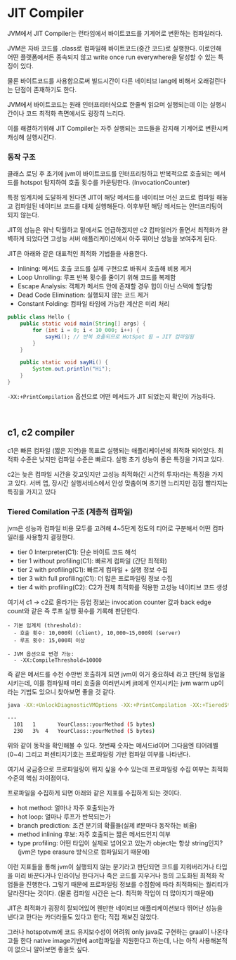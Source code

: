 # JIT Compiler

JVM에서 JIT Compiler는 런타임에서 바이트코드를 기계어로 변환하는 컴파일러다.

JVM은 자바 코드를 .class로 컴파일해 바이트코드(중간 코드)로 실행한다. 이로인해 어떤 플랫폼에서든 종속되지 않고 write once run everywhere을 달성할 수 있는 특징이 있다.

물론 바이트코드를 사용함으로써 빌드시간이 다른 네이티브 lang에 비해서 오래걸린다는 단점이 존재하기도 한다. 

JVM에서 바이트코드는 원래 인터프리터식으로 한줄씩 읽으며 실행되는데 이는 실행시간이나 코드 최적화 측면에서도 굉장히 느리다.

이를 해결하기위해 JIT Compiler는 자주 실행되는 코드들을 감지해 기계어로 변환시켜 캐싱해 실행시킨다. 

### 동작 구조

클래스 로딩 후 초기에 jvm이 바이트코드를 인터프리팅하고 반복적으로 호출되는 메서드를 hotspot 탐지하여 호출 횟수를 카운팅한다. (InvocationCounter)

특정 임계치에 도달하게 된다면 JIT이 해당 메서드를 네이티브 머신 코드로 컴파일 해놓고 컴파일된 네이티브 코드를 대체 실행해둔다. 이후부턴 해당 메서드는 인터프리팅이 되지 않는다.

JIT의 성능은 워낙 탁월하고 밑에서도 언급하겠지만 c2 컴파일러가 돌면서 최적화가 완벽하게 되었다면 고성능 서버 애플리케이션에서 아주 뛰어난 성능을 보여주게 된다.

JIT은 아래와 같은 대표적인 최적화 기법들을 사용한다.

- Inlining: 메서드 호출 코드를 실제 구현으로 바꿔서 호출해 비용 제거
- Loop Unrolling: 루프 반복 횟수를 줄이기 위해 코드를 복제함
- Escape Analysis: 객체가 메서드 안에 존재할 경우 힙이 아닌 스택에 할당함
- Dead Code Elimination: 실행되지 않는 코드 제거
- Constant Folding: 컴파일 타임에 가능한 계산은 미리 처리

```java
public class Hello {
    public static void main(String[] args) {
        for (int i = 0; i < 10_000; i++) {
            sayHi(); // 반복 호출되므로 HotSpot 됨 → JIT 컴파일됨
        }
    }

    public static void sayHi() {
        System.out.println("Hi");
    }
}
```

`-XX:+PrintCompilation` 옵션으로 어떤 메서드가 JIT 되었는지 확인이 가능하다.

<br>

## c1, c2 compiler

c1은 빠른 컴파일 (짧은 지연)을 목표로 실행되는 애플리케이션에 최적화 되어있다. 최적화 수준은 낮지만 컴파일 수준은 빠르다. 실행 초기 성능이 좋은 특징을 가지고 있다.

c2는 늦은 컴파일 시간을 갖고잇지만 고성능 최적화(긴 시간의 투자)라는 특징을 가지고 있다. 서버 앱, 장시간 실행서비스에서 안성 맞춤이며 초기엔 느리지만 점점 빨라지는 특징을 가지고 있다

### Tiered Comilation 구조 (계층적 컴파일)

jvm은 성능과 컴파일 비용 모두를 고려해 4~5단계 정도의 티어로 구분해서 어떤 컴파일러를 사용할지 결정한다.

- tier 0 Interpreter(C1): 단순 바이트 코드 해석
- tier 1 without profiling(C1): 빠르게 컴파일 (간단 최적화)
- tier 2 with profiling(C1): 빠르게 컴파일 + 실행 정보 수집
- tier 3 with full profiling(C1): 더 많은 프로파일링 정보 수집
- tier 4 with profiling(C2): C2가 전체 최적화를 적용한 고성능 네이티브 코드 생성

여기서 c1 -> c2로 올라가는 등업 정보는 invocation counter 값과 back edge count와 같은 즉 루프 실행 횟수를 기록해 판단한다.

```
- 기본 임계치 (threshold):
  - 호출 횟수: 10,000회 (client), 10,000~15,000회 (server)
  - 루프 횟수: 15,000회 이상

- JVM 옵션으로 변경 가능:
  - -XX:CompileThreshold=10000
```

즉 같은 메서드를 수천 수만번 호출하게 되면 jvm이 이거 중요하네 라고 판단해 등업을 시키는데, 이를 컴파일때 미리 호출을 여러번시켜 jit에게 인지시키는 jvm warm up이라는 기법도 있으니 찾아보면 좋을 것 같다.

```bash
java -XX:+UnlockDiagnosticVMOptions -XX:+PrintCompilation -XX:+TieredStopAtLevel=4 YourApp

---
  101   1       YourClass::yourMethod (5 bytes)
  230   3%  4   YourClass::yourMethod (5 bytes)
```

위와 같이 동작을 확인해볼 수 있다. 첫번째 숫자는 메서드id이며 그다음엔 티어레벨 (0~4) 그리고 퍼센티지기호는 프로파일링 기반 컴파일 여부를 나타낸다.

여기서 궁금증으로 프로파일링이 뭐지 싶을 수수 있는데 프로파일링 수집 여부는 최적화 수준의 핵심 차이점이다.

프로파일을 수집하게 되면 아래와 같은 지표를 수집하게 되는 것이다.

- hot method: 얼마나 자주 호출되는가
- hot loop: 얼마나 루프가 반복되는가
- branch prediction: 조건 분기의 확률들(실제 if문마다 동작하는 비율)
- method inlining 후보: 자주 호출되는 짧은 메서드인지 여부
- type profiling: 어떤 타입이 실제로 넘어오고 있는가 object는 항상 string인지? (jvm은 type erasure 방식으로 컴파일되기 때문에)

이런 지표들을 통해 jvm이 실행되지 않는 분기라고 판단되면 코드를 지워버리거나 타입을 미리 바꾼다거나 인라이닝 한다거나 죽은 코드를 지우거나 등의 고도화된 최적화 작업들을 진행한다. 그렇기 때문에 프로파일링 정보를 수집함에 따라 최적화되는 퀄리티가 달라진다는 것이다. (물론 컴파일 시간은 는다. 최적화 작업이 더 많아지기 때문에)

JIT은 최적화가 굉장히 잘되어있어 웬만한 네이티브 애플리케이션보다 뛰어난 성능을 낸다고 한다는 카더라들도 있다고 한다; 직접 재보진 않았다.

그러나 hotspotvm에 코드 유지보수성이 어려워 only java로 구현하는 graal이 나온다고들 한다 native image기반에 aot컴파일을 지원한다고 하는데, 나는 아직 사용해본적이 없으니 알아보면 좋을듯 싶다.